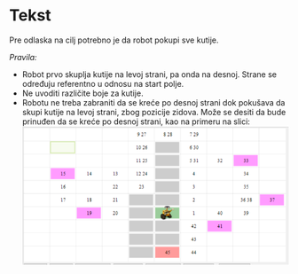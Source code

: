 <h1> Tekst </h1>
<p> Pre odlaska na cilj potrebno je da robot pokupi sve kutije. 
</p>
<p>
<i> Pravila: </i>
<ul>
<li> Robot prvo skuplja kutije na levoj strani, pa onda na desnoj. Strane se određuju referentno u odnosu na start polje. </li>
<li> Ne uvoditi različite boje za kutije. </li>
<li> Robotu ne treba zabraniti da se kreće po desnoj strani dok pokušava da skupi kutije na levoj strani, zbog pozicije zidova. 
Može se desiti da bude prinuđen da se kreće po desnoj strani, kao na primeru na slici:
<img src = "https://github.com/milicat228/ORI/blob/master/Pretrage/LevoPaDesno/kretanjePrimer.PNG" height = 250px>
</li>
</ul>
</p>

